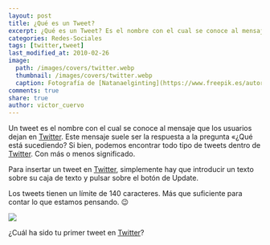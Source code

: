 ```yaml
---
layout: post
title: ¿Qué es un Tweet?
excerpt: ¿Qué es un Tweet? Es el nombre con el cual se conoce al mensaje que los usuarios dejan en la red social.
categories: Redes-Sociales
tags: [twitter,tweet]
last_modified_at: 2010-02-26
image:
  path: /images/covers/twitter.webp
  thumbnail: /images/covers/twitter.webp
  caption: Fotografía de [Natanaelginting](https://www.freepik.es/autor/natanaelginting)
comments: true
share: true
author: victor_cuervo
---
```


Un tweet es el nombre con el cual se conoce al mensaje que los usuarios dejan en [Twitter](https://www.ayudaenlaweb.com/microblogging/que-es-twitter/). Este mensaje suele ser la respuesta a la pregunta «¿Qué está sucediendo? Si bien, podemos encontrar todo tipo de tweets dentro de [Twitter](https://www.ayudaenlaweb.com/microblogging/que-es-twitter/). Con más o menos significado.


Para insertar un tweet en [Twitter](https://www.ayudaenlaweb.com/microblogging/que-es-twitter/), simplemente hay que introducir un texto sobre su caja de texto y pulsar sobre el botón de Update.


Los tweets tienen un límite de 140 caracteres. Más que suficiente para contar lo que estamos pensando. 😉


![](https://www.ayudaenlaweb.com/wp-content/uploads/2010/02/tweet.png)


¿Cuál ha sido tu primer tweet en [Twitter](https://www.ayudaenlaweb.com/microblogging/que-es-twitter/)?

